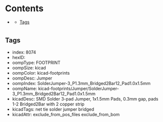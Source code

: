 



Contents
========

* [](#)
	* [Tags](#tags)

# 

## Tags

- index: 8074
- hexID: 
- oompType: FOOTPRINT
- oompSize: kicad
- oompColor: kicad-footprints
- oompDesc: Jumper
- oompIndex: SolderJumper-3_P1.3mm_Bridged2Bar12_Pad1.0x1.5mm
- oompName: kicad-footprints/Jumper/SolderJumper-3_P1.3mm_Bridged2Bar12_Pad1.0x1.5mm
- kicadDesc: SMD Solder 3-pad Jumper, 1x1.5mm Pads, 0.3mm gap, pads 1-2 Bridged2Bar with 2 copper strip
- kicadTags: net tie solder jumper bridged
- kicadAttr: exclude_from_pos_files exclude_from_bom
